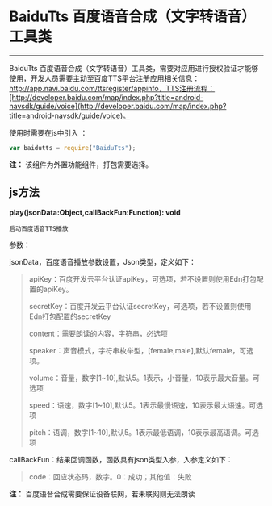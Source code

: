 # BaiduTts  百度语音合成（文字转语音）工具类

----------

BaiduTts 百度语音合成（文字转语音）工具类，需要对应用进行授权验证才能够使用，开发人员需要主动至百度TTS平台注册应用相关信息：http://app.navi.baidu.com/ttsregister/appinfo，TTS注册流程：[http://developer.baidu.com/map/index.php?title=android-navsdk/guide/voice](http://developer.baidu.com/map/index.php?title=android-navsdk/guide/voice)。

使用时需要在js中引入 ：

```javascript
var baidutts = require("BaiduTts"); 
```

**注：** 该组件为外置功能组件，打包需要选择。

<h2 id="cid_1">js方法</h2>  


<span id="ff_0">**play(jsonData:Object,callBackFun:Function): void**</span>  

<code>启动百度语音TTS播放</code>  

参数：  

jsonData，百度语音播放参数设置，Json类型，定义如下：

> apiKey：百度开发云平台认证apiKey，可选项，若不设置则使用Edn打包配置的apiKey。
> 
> secretKey：百度开发云平台认证secretKey，可选项，若不设置则使用Edn打包配置的secretKey
> 
> content：需要朗读的内容，字符串，必选项
> 
> speaker：声音模式，字符串枚举型，[female,male],默认female，可选项。 
> 
> volume：音量，数字[1~10],默认5。1表示，小音量，10表示最大音量。可选项
> 
> speed：语速，数字[1~10],默认5。1表示最慢语速，10表示最大语速。可选项
> 
> pitch：语调，数字[1~10],默认5。1表示最低语调，10表示最高语调。可选项

callBackFun：结果回调函数，函数具有json类型入参，入参定义如下：

> code：回应状态码，数字。0：成功；其他值：失败

**注：** 百度语音合成需要保证设备联网，若未联网则无法朗读